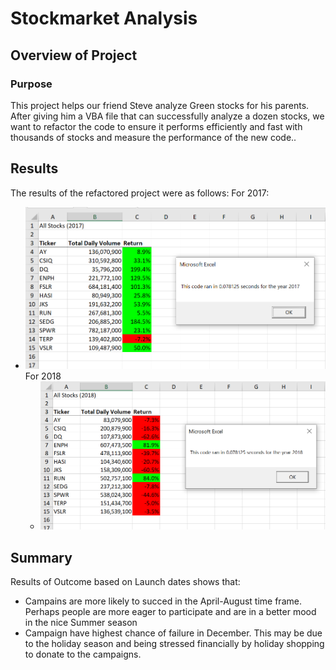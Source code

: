 # Stockmarket Analysis

## Overview of Project

### Purpose
This project helps our friend Steve analyze Green stocks for his parents. After giving him a VBA file that can successfully analyze a dozen stocks, we want to refactor the code to ensure it performs efficiently and fast with thousands of stocks and measure the performance of the new code..


## Results

The results of the refactored project were as follows:
  For 2017:
- ![IMAGE_DESCRIPTION](/resources/VBA_Challenge_2017.png)
  For 2018
  - ![IMAGE_DESCRIPTION](/resources/VBA_Challenge_2018.png)

## Summary

Results of Outcome based on Launch dates shows that:
- Campains are more likely to succed in the April-August time frame. Perhaps people are more eager to participate and are in a better mood in the nice Summer season
- Campaign have highest chance of failure in December. This may be due to the holiday season and being stressed financially by holiday shopping to donate to the campaigns.

